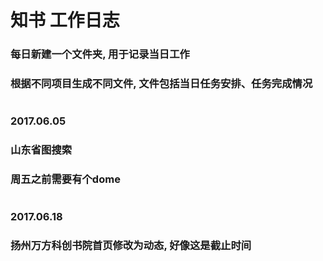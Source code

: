 # 知书 工作日志
### 每日新建一个文件夹, 用于记录当日工作
### 根据不同项目生成不同文件, 文件包括当日任务安排、任务完成情况
#
### 2017.06.05
### 山东省图搜索
### 周五之前需要有个dome
#
### 2017.06.18
### 扬州万方科创书院首页修改为动态, 好像这是截止时间
